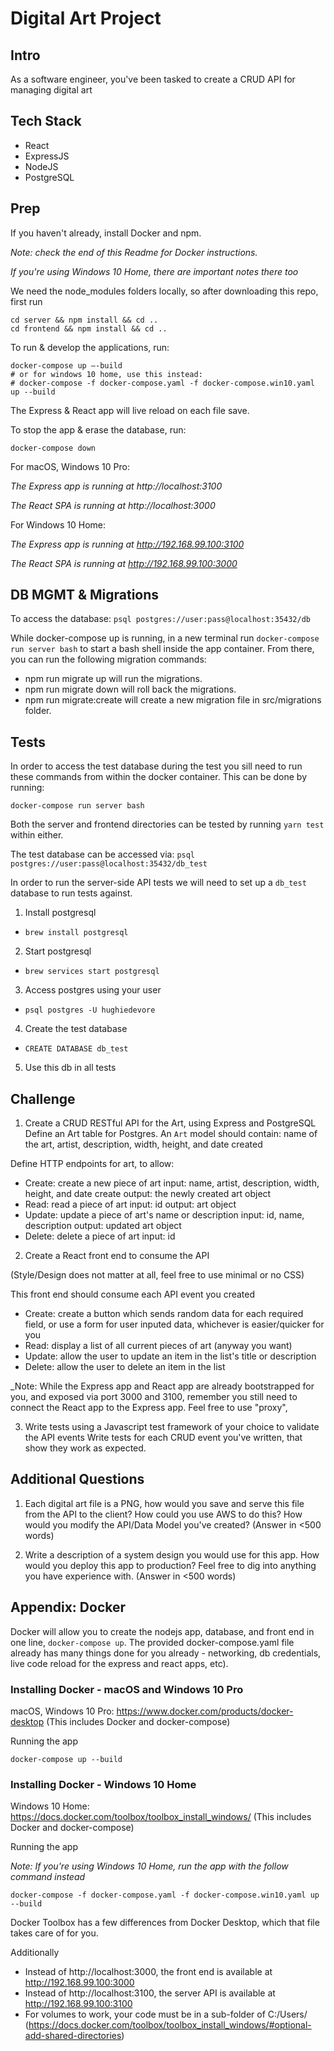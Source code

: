 # Digital Art Project

## Intro
As a software engineer, you've been tasked to create a CRUD API for managing digital art

## Tech Stack
- React
- ExpressJS
- NodeJS
- PostgreSQL

## Prep
If you haven't already, install Docker and npm.

_Note: check the end of this Readme for Docker instructions._

_If you're using Windows 10 Home, there are important notes there too_

We need the node_modules folders locally, so after downloading this repo, first run
```
cd server && npm install && cd ..
cd frontend && npm install && cd ..
```

To run & develop the applications, run:
```
docker-compose up —-build
# or for windows 10 home, use this instead:
# docker-compose -f docker-compose.yaml -f docker-compose.win10.yaml up --build
```
The Express & React app will live reload on each file save.

To stop the app & erase the database, run:
```
docker-compose down
```

For macOS, Windows 10 Pro:

_The Express app is running at http://localhost:3100_

_The React SPA is running at http://localhost:3000_


For Windows 10 Home:

_The Express app is running at http://192.168.99.100:3100_

_The React SPA is running at http://192.168.99.100:3000_


## DB MGMT & Migrations
To access the database:
`psql postgres://user:pass@localhost:35432/db`

While docker-compose up is running, in a new terminal run `docker-compose run server bash` to start a bash shell inside the app container. From there, you can run the following migration commands:
- npm run migrate up will run the migrations.
- npm run migrate down will roll back the migrations.
- npm run migrate:create <migration-name> will create a new migration file in src/migrations folder.

## Tests
In order to access the test database during the test you sill need to run these commands from within the docker container. This can be done by running: 

`docker-compose run server bash`

Both the server and frontend directories can be tested by running `yarn test` within either.

The test database can be accessed via:
`psql postgres://user:pass@localhost:35432/db_test`

In order to run the server-side API tests we will need to set up a `db_test` database to run tests against.
1. Install postgresql
  - `brew install postgresql`
2. Start postgresql
  - `brew services start postgresql`
3. Access postgres using your user
  - `psql postgres -U hughiedevore`
4. Create the test database
  - `CREATE DATABASE db_test`
5. Use this db in all tests

## Challenge
1. Create a CRUD RESTful API for the Art, using Express and PostgreSQL
Define an Art table for Postgres. An `Art` model should contain: name of the art, artist, description, width, height, and date created

Define HTTP endpoints for art, to allow:
- Create: create a new piece of art
  input: name, artist, description, width, height, and date create
  output: the newly created art object
- Read: read a piece of art
  input: id
  output: art object
- Update: update a piece of art's name or description
  input: id, name, description
  output: updated art object
- Delete: delete a piece of art
  input: id

2. Create a React front end to consume the API

(Style/Design does not matter at all, feel free to use minimal or no CSS)

This front end should consume each API event you created
- Create: create a button which sends random data for each required field, or use a form for user inputed data, 
  whichever is easier/quicker for you
- Read: display a list of all current pieces of art (anyway you want)
- Update: allow the user to update an item in the list's title or description
- Delete: allow the user to delete an item in the list

_Note: While the Express app and React app are already bootstrapped for you, and exposed via port 3000 and 3100, remember you still need to connect the React app to the Express app. Feel free to use "proxy", 

3. Write tests using a Javascript test framework of your choice to validate the API events
Write tests for each CRUD event you've written, that show they work as expected.

## Additional Questions
1. Each digital art file is a PNG, how would you save and serve this file from the API
to the client? How could you use AWS to do this? How would you modify the API/Data Model
you've created? (Answer in <500 words)

2. Write a description of a system design you would use for this app. How would you deploy this app to
production? Feel free to dig into anything you have experience with. (Answer in <500 words)



## Appendix: Docker
Docker will allow you to create the nodejs app, database, and front end in one line,
`docker-compose up`. The provided docker-compose.yaml file already has many things done for you
already - networking, db credentials, live code reload for the express and react apps, etc).

### Installing Docker - macOS and Windows 10 Pro
macOS, Windows 10 Pro: https://www.docker.com/products/docker-desktop
(This includes Docker and docker-compose)

Running the app
```
docker-compose up --build
```

### Installing Docker - Windows 10 Home
Windows 10 Home: https://docs.docker.com/toolbox/toolbox_install_windows/
(This includes Docker and docker-compose)

Running the app

_Note: If you're using Windows 10 Home, run the app with the follow command instead_
```
docker-compose -f docker-compose.yaml -f docker-compose.win10.yaml up --build
```

Docker Toolbox has a few differences from Docker Desktop, which that file takes care of for you.

Additionally
- Instead of http://localhost:3000, the front end is available at http://192.168.99.100:3000
- Instead of http://localhost:3100, the server API is available at http://192.168.99.100:3100
- For volumes to work, your code must be in a sub-folder of C:/Users/ (https://docs.docker.com/toolbox/toolbox_install_windows/#optional-add-shared-directories)
